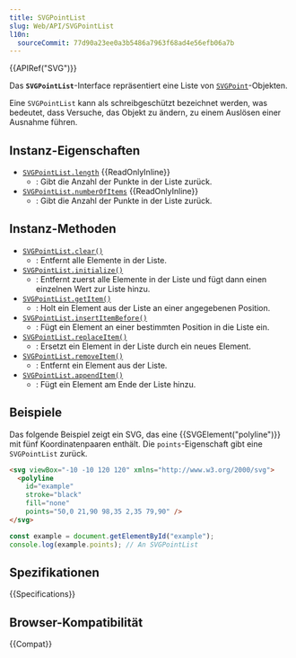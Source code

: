 ```yaml
---
title: SVGPointList
slug: Web/API/SVGPointList
l10n:
  sourceCommit: 77d90a23ee0a3b5486a7963f68ad4e56efb06a7b
---
```


{{APIRef("SVG")}}

Das **`SVGPointList`**-Interface repräsentiert eine Liste von [`SVGPoint`](/de/docs/Web/API/SVGPoint)-Objekten.

Eine `SVGPointList` kann als schreibgeschützt bezeichnet werden, was bedeutet, dass Versuche, das Objekt zu ändern, zu einem Auslösen einer Ausnahme führen.

## Instanz-Eigenschaften

- [`SVGPointList.length`](/de/docs/Web/API/SVGPointList/length) {{ReadOnlyInline}}
  - : Gibt die Anzahl der Punkte in der Liste zurück.
- [`SVGPointList.numberOfItems`](/de/docs/Web/API/SVGPointList/numberOfItems) {{ReadOnlyInline}}
  - : Gibt die Anzahl der Punkte in der Liste zurück.

## Instanz-Methoden

- [`SVGPointList.clear()`](/de/docs/Web/API/SVGPointList/clear)
  - : Entfernt alle Elemente in der Liste.
- [`SVGPointList.initialize()`](/de/docs/Web/API/SVGPointList/initialize)
  - : Entfernt zuerst alle Elemente in der Liste und fügt dann einen einzelnen Wert zur Liste hinzu.
- [`SVGPointList.getItem()`](/de/docs/Web/API/SVGPointList/getItem)
  - : Holt ein Element aus der Liste an einer angegebenen Position.
- [`SVGPointList.insertItemBefore()`](/de/docs/Web/API/SVGPointList/insertItemBefore)
  - : Fügt ein Element an einer bestimmten Position in die Liste ein.
- [`SVGPointList.replaceItem()`](/de/docs/Web/API/SVGPointList/replaceItem)
  - : Ersetzt ein Element in der Liste durch ein neues Element.
- [`SVGPointList.removeItem()`](/de/docs/Web/API/SVGPointList/removeItem)
  - : Entfernt ein Element aus der Liste.
- [`SVGPointList.appendItem()`](/de/docs/Web/API/SVGPointList/appendItem)
  - : Fügt ein Element am Ende der Liste hinzu.

## Beispiele

Das folgende Beispiel zeigt ein SVG, das eine {{SVGElement("polyline")}} mit fünf Koordinatenpaaren enthält. Die `points`-Eigenschaft gibt eine `SVGPointList` zurück.

```html
<svg viewBox="-10 -10 120 120" xmlns="http://www.w3.org/2000/svg">
  <polyline
    id="example"
    stroke="black"
    fill="none"
    points="50,0 21,90 98,35 2,35 79,90" />
</svg>
```

```js
const example = document.getElementById("example");
console.log(example.points); // An SVGPointList
```

## Spezifikationen

{{Specifications}}

## Browser-Kompatibilität

{{Compat}}
